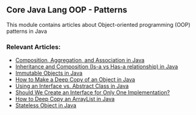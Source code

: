 ## Core Java Lang OOP - Patterns

This module contains articles about Object-oriented programming (OOP) patterns in Java

### Relevant Articles: 
- [Composition, Aggregation, and Association in Java](https://www.baeldung.com/java-composition-aggregation-association)
- [Inheritance and Composition (Is-a vs Has-a relationship) in Java](https://www.baeldung.com/java-inheritance-composition)
- [Immutable Objects in Java](https://www.baeldung.com/java-immutable-object)
- [How to Make a Deep Copy of an Object in Java](https://www.baeldung.com/java-deep-copy)
- [Using an Interface vs. Abstract Class in Java](https://www.baeldung.com/java-interface-vs-abstract-class)
- [Should We Create an Interface for Only One Implementation?](https://www.baeldung.com/java-interface-single-implementation)
- [How to Deep Copy an ArrayList in Java](https://www.baeldung.com/java-arraylist-deep-copy)
- [Stateless Object in Java](https://www.baeldung.com/java-stateless-object)
<!-- - [Creating a Deep vs Shallow Copy of an Object in Java](https://drafts.baeldung.com/creating-a-deep-vs-shallow-copy-in-java/) -->
